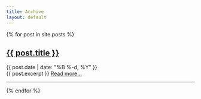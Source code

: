 ```yaml
---
title: Archive
layout: default
---
```


{% for post in site.posts %}
  <article class="post">
    <h2><a href="{{ post.url }}">{{ post.title }}</a></h2>
    <div class="postDate">
      {{ post.date | date: "%B %-d, %Y" }}
    </div>
    {{ post.excerpt }}
    <a href="{{ post.url }}">Read more...</a>
  </article>
  <hr>
{% endfor %}
